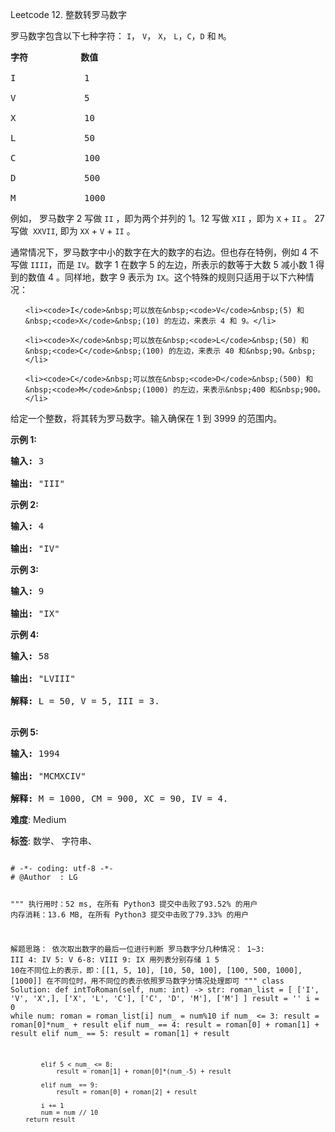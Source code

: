 Leetcode 12. 整数转罗马数字
<p>罗马数字包含以下七种字符：&nbsp;<code>I</code>，&nbsp;<code>V</code>，&nbsp;<code>X</code>，&nbsp;<code>L</code>，<code>C</code>，<code>D</code>&nbsp;和&nbsp;<code>M</code>。</p>


<pre><strong>字符</strong>          <strong>数值</strong>

I             1

V             5

X             10

L             50

C             100

D             500

M             1000</pre>



<p>例如， 罗马数字 2 写做&nbsp;<code>II</code>&nbsp;，即为两个并列的 1。12 写做&nbsp;<code>XII</code>&nbsp;，即为&nbsp;<code>X</code>&nbsp;+&nbsp;<code>II</code>&nbsp;。 27 写做&nbsp;&nbsp;<code>XXVII</code>, 即为&nbsp;<code>XX</code>&nbsp;+&nbsp;<code>V</code>&nbsp;+&nbsp;<code>II</code>&nbsp;。</p>



<p>通常情况下，罗马数字中小的数字在大的数字的右边。但也存在特例，例如 4 不写做&nbsp;<code>IIII</code>，而是&nbsp;<code>IV</code>。数字 1 在数字 5 的左边，所表示的数等于大数 5 减小数 1 得到的数值 4 。同样地，数字 9 表示为&nbsp;<code>IX</code>。这个特殊的规则只适用于以下六种情况：</p>



<ul>

	<li><code>I</code>&nbsp;可以放在&nbsp;<code>V</code>&nbsp;(5) 和&nbsp;<code>X</code>&nbsp;(10) 的左边，来表示 4 和 9。</li>

	<li><code>X</code>&nbsp;可以放在&nbsp;<code>L</code>&nbsp;(50) 和&nbsp;<code>C</code>&nbsp;(100) 的左边，来表示 40 和&nbsp;90。&nbsp;</li>

	<li><code>C</code>&nbsp;可以放在&nbsp;<code>D</code>&nbsp;(500) 和&nbsp;<code>M</code>&nbsp;(1000) 的左边，来表示&nbsp;400 和&nbsp;900。</li>

</ul>



<p>给定一个整数，将其转为罗马数字。输入确保在 1&nbsp;到 3999 的范围内。</p>



<p><strong>示例&nbsp;1:</strong></p>



<pre><strong>输入:</strong>&nbsp;3

<strong>输出:</strong> &quot;III&quot;</pre>



<p><strong>示例&nbsp;2:</strong></p>



<pre><strong>输入:</strong>&nbsp;4

<strong>输出:</strong> &quot;IV&quot;</pre>



<p><strong>示例&nbsp;3:</strong></p>



<pre><strong>输入:</strong>&nbsp;9

<strong>输出:</strong> &quot;IX&quot;</pre>



<p><strong>示例&nbsp;4:</strong></p>



<pre><strong>输入:</strong>&nbsp;58

<strong>输出:</strong> &quot;LVIII&quot;

<strong>解释:</strong> L = 50, V = 5, III = 3.

</pre>



<p><strong>示例&nbsp;5:</strong></p>



<pre><strong>输入:</strong>&nbsp;1994

<strong>输出:</strong> &quot;MCMXCIV&quot;

<strong>解释:</strong> M = 1000, CM = 900, XC = 90, IV = 4.</pre>





 **难度**: Medium



 **标签**: 数学、 字符串、 





<div class="hcb_wrap">
<pre class="prism undefined-numbers lang-python" data-lang="Python"><code>
# -*- coding: utf-8 -*-
# @Author  : LG

"""
执行用时：52 ms, 在所有 Python3 提交中击败了93.52% 的用户
内存消耗：13.6 MB, 在所有 Python3 提交中击败了79.33% 的用户

解题思路：
    依次取出数字的最后一位进行判断
    罗马数字分几种情况：
        1~3:    III
        4:      IV
        5:      V
        6-8:    VIII
        9:      IX
    用列表分别存储 1 5 10在不同位上的表示，即：[[1, 5, 10], [10, 50, 100], [100, 500, 1000], [1000]]
    在不同位时，用不同位的表示依照罗马数字分情况处理即可
"""
class Solution:
    def intToRoman(self, num: int) -> str:
        roman_list = [
            ['I', 'V', 'X',],
            ['X', 'L', 'C'],
            ['C', 'D', 'M'],
            ['M']
        ]
        result = ''
        i = 0
        while num:
            roman = roman_list[i]
            num_ = num%10
            if num_ <= 3:
                result = roman[0]*num_ + result
            elif num_ == 4:
                result = roman[0] + roman[1] + result
            elif num_ == 5:
                result = roman[1] + result

            elif 5 < num_ <= 8:
                result = roman[1] + roman[0]*(num_-5) + result

            elif num_ == 9:
                result = roman[0] + roman[2] + result

            i += 1
            num = num // 10
        return result
</code></pre></div>

